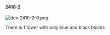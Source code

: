 #### 2410-2
![dev-2410-2-0.png](https://github.com/lil-lab/nlvr/raw/master/nlvr/dev/images/3/dev-2410-2-0.png "dev-2410-2-0.png")

There is 1 tower with only blue and black blocks